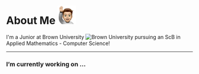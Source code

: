 
# About Me <img alt="Brown University" width="50px" src="https://github.com/bensilv/bensilv/blob/master/icons/memoji-wave.png?raw=true" />
I'm a Junior at Brown University <img alt="Brown University" width="14px" src="https://upload.wikimedia.org/wikipedia/en/thumb/3/31/Brown_University_coat_of_arms.svg/1200px-Brown_University_coat_of_arms.svg.png" /> pursuing an ScB in Applied Mathematics - Computer Science! 

---

### I’m currently working on ...

<!--
**jackwebster/jackwebster** is a ✨ _special_ ✨ repository because its `README.md` (this file) appears on your GitHub profile.

Here are some ideas to get you started:

- 🔭 I’m currently working on ...
- Currently learning ...



- 💬 Ask me about ...
- 📫 How to reach me: ...
- 😄 Pronouns: ...
- ⚡ Fun fact: ...
-->

